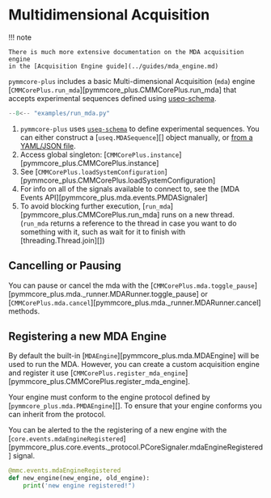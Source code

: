 # Multidimensional Acquisition

!!! note

    There is much more extensive documentation on the MDA acquisition engine
    in the [Acquisition Engine guide](../guides/mda_engine.md)

`pymmcore-plus` includes a basic Multi-dimensional Acquisition (`mda`) engine
[`CMMCorePlus.run_mda`][pymmcore_plus.CMMCorePlus.run_mda] that accepts
experimental sequences defined using
[useq-schema](https://github.com/pymmcore-plus/useq-schema).

```python linenums="1" title="run_mda.py"
--8<-- "examples/run_mda.py"
```

<!-- These comments correspond to the (1), (2) annotations in run_mda.py. -->

1. `pymmcore-plus` uses
   [`useq-schema`](https://pymmcore-plus.github.io/useq-schema/) to define
   experimental sequences. You can either construct a [`useq.MDASequence`][]
   object manually, or
   [from a YAML/JSON file](https://pymmcore-plus.github.io/useq-schema/#serialization-and-deserialization).
2. Access global singleton:
   [`CMMCorePlus.instance`][pymmcore_plus.CMMCorePlus.instance]
3. See
   [`CMMCorePlus.loadSystemConfiguration`][pymmcore_plus.CMMCorePlus.loadSystemConfiguration]
4. For info on all of the signals available to connect to, see the
   [MDA Events API][pymmcore_plus.mda.events.PMDASignaler]
5. To avoid blocking further execution,
   [`run_mda`][pymmcore_plus.CMMCorePlus.run_mda] runs on a new thread.
   (`run_mda` returns a reference to the thread in case you want to do
   something with it, such as wait for it to finish with
   [threading.Thread.join][])

## Cancelling or Pausing

You can pause or cancel the mda with the
[`CMMCorePlus.mda.toggle_pause`][pymmcore_plus.mda._runner.MDARunner.toggle_pause]
or [`CMMCorePlus.mda.cancel`][pymmcore_plus.mda._runner.MDARunner.cancel]
methods.

## Registering a new MDA Engine

By default the built-in [`MDAEngine`][pymmcore_plus.mda.MDAEngine] will be used
to run the MDA. However, you can create a custom acquisition engine and register
it use
[`CMMCorePlus.register_mda_engine`][pymmcore_plus.CMMCorePlus.register_mda_engine].

Your engine must conform to the engine protocol defined by
[`pymmcore_plus.mda.PMDAEngine`][]. To ensure that your engine conforms you can
inherit from the protocol.

You can be alerted to the the registering of a new engine with the
[`core.events.mdaEngineRegistered`][pymmcore_plus.core.events._protocol.PCoreSignaler.mdaEngineRegistered]
signal.

```python
@mmc.events.mdaEngineRegistered
def new_engine(new_engine, old_engine):
    print('new engine registered!")
```
